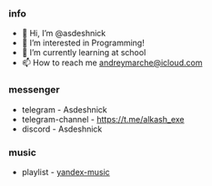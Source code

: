 ### info
- 👋 Hi, I’m @asdeshnick
- 👀 I’m interested in Programming!
- 🌱 I’m currently learning at school
- 📫 How to reach me andreymarche@icloud.com

### messenger 
- telegram - Asdeshnick
- telegram-channel - https://t.me/alkash_exe
- discord - Asdeshnick
### music 

- playlist - [yandex-music](https://music.yandex.ru/users/AnDrEw21032008/playlists/1016?utm_medium=copy_link)
<!---
asdeshnick/asdeshnick is a ✨ special ✨ repository because its `README.md` (this file) appears on your GitHub profile.
You can click the Preview link to take a look at your changes.
--->
